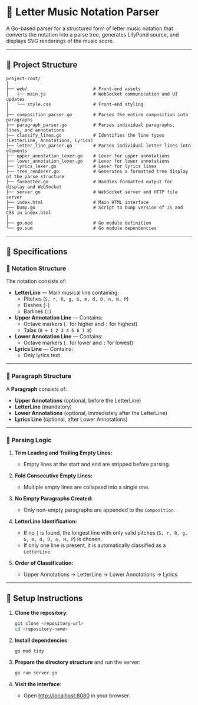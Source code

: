 
# 🎵 Letter Music Notation Parser
A Go-based parser for a structured form of letter music notation that converts the notation into a parse tree, generates LilyPond source, and displays SVG renderings of the music score.

---

## 📌 Project Structure
```
project-root/
│
├── web/                         # Front-end assets
│   ├── main.js                  # WebSocket communication and UI updates
│   └── style.css                # Front-end styling
│
├── composition_parser.go        # Parses the entire composition into paragraphs
├── paragraph_parser.go          # Parses individual paragraphs, lines, and annotations
├── classify_lines.go            # Identifies the line types (LetterLine, Annotations, Lyrics)
├── letter_line_parser.go        # Parses individual letter lines into elements
├── upper_annotation_lexer.go    # Lexer for upper annotations
├── lower_annotation_lexer.go    # Lexer for lower annotations
├── lyrics_lexer.go              # Lexer for lyrics lines
├── tree_renderer.go             # Generates a formatted tree display of the parse structure
├── formatter.go                 # Handles formatted output for display and WebSocket
├── server.go                    # WebSocket server and HTTP file server
├── index.html                   # Main HTML interface
├── bump.go                      # Script to bump version of JS and CSS in index.html
│
├── go.mod                       # Go module definition
└── go.sum                       # Go module dependencies
```

---

## 📌 Specifications
### 🎯 Notation Structure
The notation consists of:
- **LetterLine** — Main musical line containing:
  - Pitches (`S, r, R, g, G, m, d, D, n, N, P`)
  - Dashes (`-`)
  - Barlines (`|`)
- **Upper Annotation Line** — Contains:
  - Octave markers (`.` for higher and `:` for highest)
  - Talas (`0 + 1 2 3 4 5 6 7 8`)
- **Lower Annotation Line** — Contains:
  - Octave markers (`.` for lower and `:` for lowest)
- **Lyrics Line** — Contains:
  - Only lyrics text

---

### 🎯 Paragraph Structure
A **Paragraph** consists of:
- **Upper Annotations** (optional, before the LetterLine)
- **LetterLine** (mandatory)
- **Lower Annotations** (optional, immediately after the LetterLine)
- **Lyrics Line** (optional, after Lower Annotations)

---

### 🎯 Parsing Logic
1. **Trim Leading and Trailing Empty Lines:**  
   - Empty lines at the start and end are stripped before parsing.

2. **Fold Consecutive Empty Lines:**  
   - Multiple empty lines are collapsed into a single one.

3. **No Empty Paragraphs Created:**  
   - Only non-empty paragraphs are appended to the `Composition`.

4. **LetterLine Identification:**  
   - If no `|` is found, the longest line with only valid pitches (`S, r, R, g, G, m, d, D, n, N, P`) is chosen.
   - If only one line is present, it is automatically classified as a `LetterLine`.

5. **Order of Classification:**  
   - Upper Annotations → LetterLine → Lower Annotations → Lyrics

---

## 📌 Setup Instructions
1. **Clone the repository**:
    ```sh
    git clone <repository-url>
    cd <repository-name>
    ```

2. **Install dependencies**:
    ```sh
    go mod tidy
    ```

3. **Prepare the directory structure** and run the server:
    ```sh
    go run server.go
    ```

4. **Visit the interface**:
    - Open [http://localhost:8080](http://localhost:8080) in your browser.
